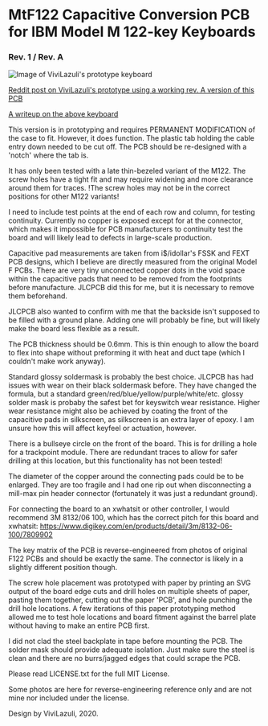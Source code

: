 # MtF122 Capacitive Conversion PCB for IBM Model M 122-key Keyboards

### Rev. 1 / Rev. A

![Image of ViviLazuli's prototype keyboard](https://i.imgur.com/HNapvQN.jpg)

[Reddit post on ViviLazuli's prototype using a working rev. A version of this PCB](https://www.reddit.com/r/MechanicalKeyboards/comments/k1roge/the_midori_data_console_a_heavily_modified_ibm/)

[A writeup on the above keyboard](https://imgur.com/a/Up2U8t7)

This version is in prototyping and requires PERMANENT MODIFICATION of the case to fit. However, it does function.
The plastic tab holding the cable entry down needed to be cut off. The PCB should be re-designed with a 'notch' where the tab is.

It has only been tested with a late thin-bezeled variant of the M122. The screw holes have a tight fit and may require widening and more clearance around them for traces.
!The screw holes may not be in the correct positions for other M122 variants!

I need to include test points at the end of each row and column, for testing continuity. Currently no copper is exposed except for at the connector, which makes it impossible for PCB manufacturers to continuity test the board and will likely lead to defects in large-scale production.

Capacitive pad measurements are taken from i$/idollar's FSSK and FEXT PCB designs, which I believe are directly measured from the original Model F PCBs.
There are very tiny unconnected copper dots in the void space within the capacitive pads that need to be removed from the footprints before manufacture. JLCPCB did this for me, but it is necessary to remove them beforehand.

JLCPCB also wanted to confirm with me that the backside isn't supposed to be filled with a ground plane. Adding one will probably be fine, but will likely make the board less flexible as a result.

The PCB thickness should be 0.6mm. This is thin enough to allow the board to flex into shape without preforming it with heat and duct tape (which I couldn't make work anyway).

Standard glossy soldermask is probably the best choice. JLCPCB has had issues with wear on their black soldermask before. They have changed the formula, but a standard green/red/blue/yellow/purple/white/etc. glossy solder mask is probaby the safest bet for keyswitch wear resistance.
Higher wear resistance might also be achieved by coating the front of the capacitive pads in silkscreen, as silkscreen is an extra layer of epoxy. I am unsure how this will affect keyfeel or actuation, however.

There is a bullseye circle on the front of the board. This is for drilling a hole for a trackpoint module. There are redundant traces to allow for safer drilling at this location, but this functionality has not been tested!

The diameter of the copper around the connecting pads could be to be enlarged. They are too fragile and I had one rip out when disconnecting a mill-max pin header connector (fortunately it was just a redundant ground).

For connecting the board to an xwhatsit or other controller, I would recommend 3M 8132/06 100, which has the correct pitch for this board and xwhatsit:
https://www.digikey.com/en/products/detail/3m/8132-06-100/7809902

The key matrix of the PCB is reverse-engineered from photos of original F122 PCBs and should be exactly the same. The connector is likely in a slightly different position though.

The screw hole placement was prototyped with paper by printing an SVG output of the board edge cuts and drill holes on multiple sheets of paper, pasting them together, cutting out the paper 'PCB', and hole punching the drill hole locations. A few iterations of this paper prototyping method allowed me to test hole locations and board fitment against the barrel plate without having to make an entire PCB first.

I did not clad the steel backplate in tape before mounting the PCB. The solder mask should provide adequate isolation. Just make sure the steel is clean and there are no burrs/jagged edges that could scrape the PCB.

Please read LICENSE.txt for the full MIT License.

Some photos are here for reverse-engineering reference only and are not mine nor included under the license.

Design by ViviLazuli, 2020.
